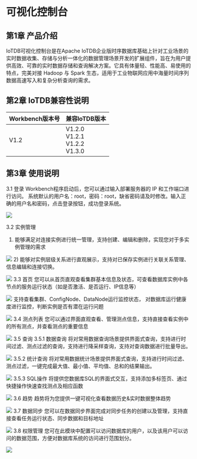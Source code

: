 # 可视化控制台
## 第1章 产品介绍
IoTDB可视化控制台是在Apache IoTDB企业版时序数据库基础上针对工业场景的实时数据收集、存储与分析一体化的数据管理场景开发的扩展组件，旨在为用户提供高效、可靠的实时数据存储和查询解决方案。它具有体量轻、性能高、易使用的特点，完美对接 Hadoop 与 Spark 生态，适用于工业物联网应用中海量时间序列数据高速写入和复杂分析查询的需求。
## 第2章 IoTDB兼容性说明
| Workbench版本号 | 兼容IoTDB版本            |
| --------------- | ------------------------ |
| V1.2            | V1.2.0<br>V1.2.1<br>V1.2.2<br>V1.3.0 |


## 第3章 使用说明
3.1 登录
Workbench程序启动后，您可以通过输入部署服务器的 IP 和工作端口进行访问。
系统默认的用户名：root，密码：root，缺省密码请及时修改。输入正确的用户名和密码，点击登录按钮，成功登录系统。
 
![](https://alioss.timecho.com/docs/img/c1.png)

3.2 实例管理
1)	能够满足对连接实例进行统一管理，支持创建、编辑和删除，实现您对于多实例管理的需求
 
![](https://alioss.timecho.com/docs/img/c2.png)
2)	能够对实例层级关系进行直观展示，支持对已保存实例进行关联关系管理、信息编辑和连接切换。
 
![](https://alioss.timecho.com/docs/img/c3.png)
3.3 首页
您可以从首页直观查看集群基本信息及状态，可查看数据库实例中各节点的服务运行状态（如是否激活、是否运行、IP信息等）
 
![](https://alioss.timecho.com/docs/img/c4.png)
支持查看集群、ConfigNode、DataNode运行监控状态， 对数据库运行健康度进行监控，判断实例是否有潜在运行问题
 
![](https://alioss.timecho.com/docs/img/c5.png)
3.4 测点列表
您可以通过界面直观查看、管理测点信息，支持直接查看实例中的所有测点，并查看测点的重要信息
 
![](https://alioss.timecho.com/docs/img/c6.png)
3.5 查询
3.5.1 数据查询
将对常用数据查询场景提供界面式查询，支持进行时间过滤、测点过滤的查询，支持进行降采样查询，支持对查询数据进行批量导出。
 
![](https://alioss.timecho.com/docs/img/c7.png)
3.5.2 统计查询
将对常用数据统计场景提供界面式查询，支持进行时间过滤、测点过滤，一键完成最大值、最小值、平均值、总和的结果输出。
 
![](https://alioss.timecho.com/docs/img/c8.png)
3.5.3 SQL操作
将提供您数据库SQL的界面式交互，支持添加多标签页、通过快捷操作快速查找测点及相应函数
 
![](https://alioss.timecho.com/docs/img/c9.png)
3.6 趋势
趋势将为您提供一键可视化查看数据历史&实时数据整体趋势
 
![](https://alioss.timecho.com/docs/img/c10.png)
3.7 数据同步
您可以在数据同步界面完成对同步任务的创建以及管理，支持直接查看任务运行状态、同步数据和目标地址
 
![](https://alioss.timecho.com/docs/img/c11.png)
3.8 权限管理
您可在此模块中配置可以访问数据库的用户，以及该用户可以访问的数据范围，方便对数据库系统的访问进行范围划分。
 
![](https://alioss.timecho.com/docs/img/c12.png)
